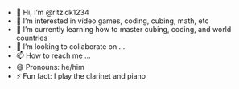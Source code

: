 - 👋 Hi, I’m @ritzidk1234
- 👀 I’m interested in video games, coding, cubing, math, etc
- 🌱 I’m currently learning how to master cubing, coding, and world countries
- 💞️ I’m looking to collaborate on ...
- 📫 How to reach me ...
- 😄 Pronouns: he/him
- ⚡ Fun fact: I play the clarinet and piano

<!---
ritzidk1234/ritzidk1234 is a ✨ special ✨ repository because its `README.md` (this file) appears on your GitHub profile.
You can click the Preview link to take a look at your changes.
--->
